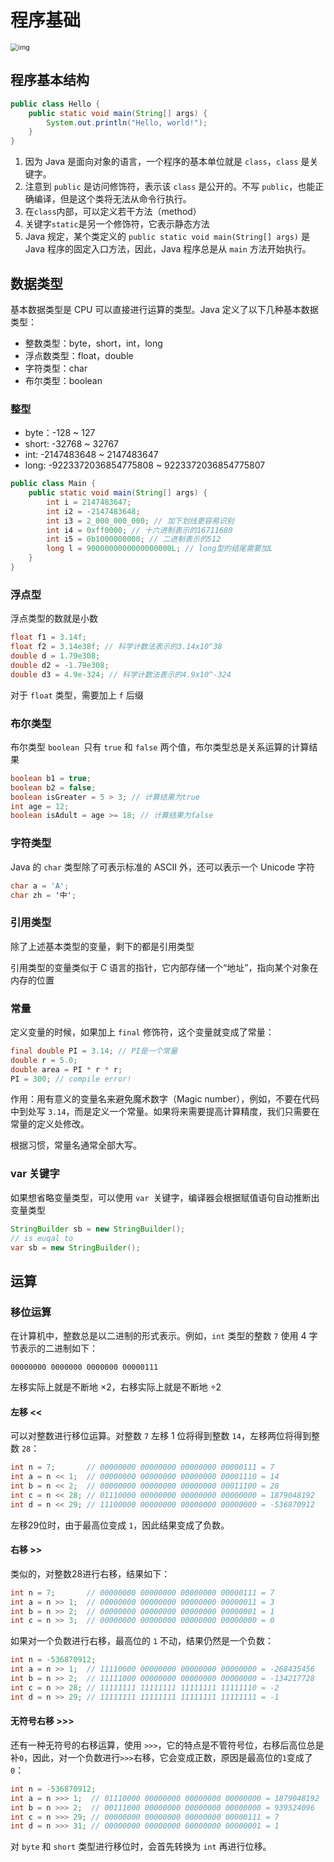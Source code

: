 # 程序基础

<img src="http://image.trouvaille0198.top/662E827A-FA32-4464-B0BD-40087F429E98.jpg" alt="img" style="zoom:77%;" />

## 程序基本结构

```java
public class Hello {
    public static void main(String[] args) {
        System.out.println("Hello, world!");
    }
}
```

1. 因为 Java 是面向对象的语言，一个程序的基本单位就是 `class`，`class` 是关键字。
2. 注意到 `public` 是访问修饰符，表示该 `class` 是公开的。不写 `public`，也能正确编译，但是这个类将无法从命令行执行。
3. 在`class`内部，可以定义若干方法（method）
4. 关键字`static`是另一个修饰符，它表示静态方法
5. Java 规定，某个类定义的 `public static void main(String[] args)` 是 Java 程序的固定入口方法，因此，Java 程序总是从 `main` 方法开始执行。

## 数据类型

基本数据类型是 CPU 可以直接进行运算的类型。Java 定义了以下几种基本数据类型：

- 整数类型：byte，short，int，long
- 浮点数类型：float，double
- 字符类型：char
- 布尔类型：boolean

### 整型 

- byte：-128 ~ 127
- short: -32768 ~ 32767
- int: -2147483648 ~ 2147483647
- long: -9223372036854775808 ~ 9223372036854775807

```java
public class Main {
    public static void main(String[] args) {
        int i = 2147483647;
        int i2 = -2147483648;
        int i3 = 2_000_000_000; // 加下划线更容易识别
        int i4 = 0xff0000; // 十六进制表示的16711680
        int i5 = 0b1000000000; // 二进制表示的512
        long l = 9000000000000000000L; // long型的结尾需要加L
    }
}
```

### 浮点型

浮点类型的数就是小数

```java
float f1 = 3.14f;
float f2 = 3.14e38f; // 科学计数法表示的3.14x10^38
double d = 1.79e308;
double d2 = -1.79e308;
double d3 = 4.9e-324; // 科学计数法表示的4.9x10^-324
```

对于 `float` 类型，需要加上 `f` 后缀

### 布尔类型

布尔类型 `boolean `只有 `true` 和 `false` 两个值，布尔类型总是关系运算的计算结果

```java
boolean b1 = true;
boolean b2 = false;
boolean isGreater = 5 > 3; // 计算结果为true
int age = 12;
boolean isAdult = age >= 18; // 计算结果为false
```

### 字符类型

Java 的 `char` 类型除了可表示标准的 ASCII 外，还可以表示一个 Unicode 字符

```Java
char a = 'A';
char zh = '中';
```

### 引用类型

除了上述基本类型的变量，剩下的都是引用类型

引用类型的变量类似于 C 语言的指针，它内部存储一个“地址”，指向某个对象在内存的位置

### 常量

定义变量的时候，如果加上 `final` 修饰符，这个变量就变成了常量：

```java
final double PI = 3.14; // PI是一个常量
double r = 5.0;
double area = PI * r * r;
PI = 300; // compile error!
```

作用：用有意义的变量名来避免魔术数字（Magic number），例如，不要在代码中到处写 `3.14`，而是定义一个常量。如果将来需要提高计算精度，我们只需要在常量的定义处修改。

根据习惯，常量名通常全部大写。

### var 关键字

如果想省略变量类型，可以使用 `var `关键字，编译器会根据赋值语句自动推断出变量类型

```java
StringBuilder sb = new StringBuilder();
// is euqal to
var sb = new StringBuilder();
```

## 运算

### 移位运算

在计算机中，整数总是以二进制的形式表示。例如，`int` 类型的整数 `7` 使用 4 字节表示的二进制如下：

```ascii
00000000 0000000 0000000 00000111
```

左移实际上就是不断地 ×2，右移实际上就是不断地 ÷2

#### 左移 <<

可以对整数进行移位运算。对整数 `7` 左移 1 位将得到整数 `14`，左移两位将得到整数 `28`：

```java
int n = 7;       // 00000000 00000000 00000000 00000111 = 7
int a = n << 1;  // 00000000 00000000 00000000 00001110 = 14
int b = n << 2;  // 00000000 00000000 00000000 00011100 = 28
int c = n << 28; // 01110000 00000000 00000000 00000000 = 1879048192
int d = n << 29; // 11100000 00000000 00000000 00000000 = -536870912
```

左移29位时，由于最高位变成 `1`，因此结果变成了负数。

#### 右移 >> 

类似的，对整数28进行右移，结果如下：

```java
int n = 7;       // 00000000 00000000 00000000 00000111 = 7
int a = n >> 1;  // 00000000 00000000 00000000 00000011 = 3
int b = n >> 2;  // 00000000 00000000 00000000 00000001 = 1
int c = n >> 3;  // 00000000 00000000 00000000 00000000 = 0
```

如果对一个负数进行右移，最高位的  `1`  不动，结果仍然是一个负数：

```java
int n = -536870912;
int a = n >> 1;  // 11110000 00000000 00000000 00000000 = -268435456
int b = n >> 2;  // 11111000 00000000 00000000 00000000 = -134217728
int c = n >> 28; // 11111111 11111111 11111111 11111110 = -2
int d = n >> 29; // 11111111 11111111 11111111 11111111 = -1
```

#### 无符号右移 >>>

还有一种无符号的右移运算，使用 `>>>`，它的特点是不管符号位，右移后高位总是补`0`，因此，对一个负数进行`>>>`右移，它会变成正数，原因是最高位的`1`变成了`0`：

```java
int n = -536870912;
int a = n >>> 1;  // 01110000 00000000 00000000 00000000 = 1879048192
int b = n >>> 2;  // 00111000 00000000 00000000 00000000 = 939524096
int c = n >>> 29; // 00000000 00000000 00000000 00000111 = 7
int d = n >>> 31; // 00000000 00000000 00000000 00000001 = 1
```

对 `byte` 和 `short` 类型进行移位时，会首先转换为 `int` 再进行位移。

